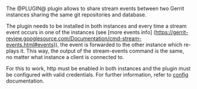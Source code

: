 The @PLUGIN@ plugin allows to share stream events between two Gerrit instances
sharing the same git repositories and database.

The plugin needs to be installed in both instances and every time a stream event occurs in
one of the instances (see [more events info]
(https://gerrit-review.googlesource.com/Documentation/cmd-stream-events.html#events)),
the event is forwarded to the other instance which re-plays it. This way, the output
of the stream-events command is the same, no matter what instance a client is
connected to.

For this to work, http must be enabled in both instances and the plugin
must be configured with valid credentials. For further information, refer to
[config](config.md) documentation.
